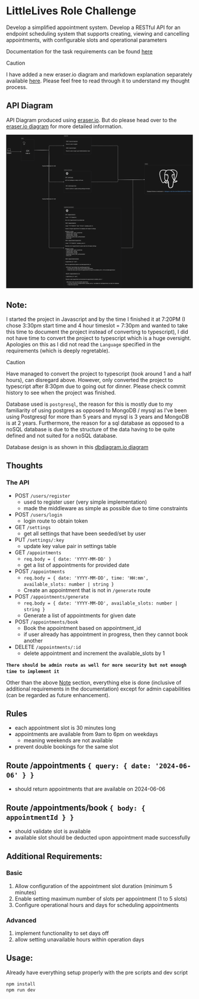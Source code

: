 # LittleLives Role Challenge
Develop a simplified appointment system. Develop a RESTful API for an endpoint scheduling system that supports creating, viewing and cancelling appointments, with configurable slots and operational parameters

Documentation for the task requirements can be found [here](https://docs.google.com/document/d/1fdzbEFDwJGPjBx_hQTvwRKe-KcO8vbr2Pqeau5n3PnA/edit)

> [!CAUTION]
> I have added a new eraser.io diagram and markdown explanation separately available [here](https://app.eraser.io/workspace/X3g7EWHnO6TTR1Qv9Pq5?origin=share). Please feel free to read through it to understand my thought process.

## API Diagram
API Diagram produced using [eraser.io](https://eraser.io). But do please head over to the [eraser.io diagram](https://app.eraser.io/workspace/X3g7EWHnO6TTR1Qv9Pq5?origin=share) for more detailed information.

![API Diagram Image](https://raw.githubusercontent.com/kyapwc/littlelives/master/.assets/eraser_diagram.png)

<a id="note"></a>
## Note:
I started the project in Javascript and by the time I finished it at 7:20PM (I chose 3:30pm start time and 4 hour timeslot = 7:30pm and wanted to take this time to document the project instead of converting to typescript), I did not have time to convert the project to typescript which is a huge oversight. Apologies on this as I did not read the `Language` specified in the requirements (which is deeply regretable).

> [!CAUTION]
> Have managed to convert the project to typescript (took around 1 and a half hours), can disregard above.
> However, only converted the project to typescript after 8:30pm due to going out for dinner. Please check commit history to see when the project was finished.

Database used is `postgresql`, the reason for this is mostly due to my familiarity of using postgres as opposed to MongoDB / mysql as I've been using Postgresql for more than 5 years and mysql is 3 years and MongoDB is at 2 years. Furthermore, the reason for a sql database as opposed to a noSQL database is due to the structure of the data having to be quite defined and not suited for a noSQL database.

Database design is as shown in this [dbdiagram.io diagram](https://dbdiagram.io/d/LittleLives-665efcc6b65d933879769bc7)

## Thoughts
### The API
- POST `/users/register`
    - used to register user (very simple implementation)
    - made the middleware as simple as possible due to time constraints
- POST `/users/login`
    - login route to obtain token
- GET `/settings`
    - get all settings that have been seeded/set by user
- PUT `/settings/:key`
    - update key value pair in settings table
- GET `/appointments`
    - `req.body = { date: 'YYYY-MM-DD' }`
    - get a list of appointments for provided date
- POST `/appointments`
    - `req.body = { date: 'YYYY-MM-DD', time: 'HH:mm', available_slots: number | string }`
    - Create an appointment that is not in `/generate` route
- POST `/appointments/generate`
    - `req.body = { date: 'YYYY-MM-DD', available_slots: number | string }`
    - Generate a list of appointments for given date
- POST `/appointments/book`
    - Book the appointment based on appointment_id
    - if user already has appointment in progress, then they cannot book another
- DELETE `/appointments/:id`
    - delete appointment and increment the available_slots by 1

**`There should be admin route as well for more security but not enough time to implement it`**

Other than the above [Note](#note) section, everything else is done (inclusive of additional requirements in the documentation) except for admin capabilities (can be regarded as future enhancement).

## Rules
- each appointment slot is 30 minutes long
- appointments are available from 9am to 6pm on weekdays
    - meaning weekends are not available
- prevent double bookings for the same slot

## Route /appointments `{ query: { date: '2024-06-06' } }`
- should return appointments that are available on 2024-06-06


## Route /appointments/book `{ body: { appointmentId } }`
- should validate slot is available
- available slot should be deducted upon appointment made successfully

## Additional Requirements:
### Basic
1. Allow configuration of the appointment slot duration (minimum 5 minutes)
2. Enable setting maximum number of slots per appointment (1 to 5 slots)
3. Configure operational hours and days for scheduling appointments

### Advanced
1. implement functionality to set days off
2. allow setting unavailable hours within operation days

## Usage:
Already have everything setup properly with the pre scripts and dev script

```
npm install
npm run dev
```
